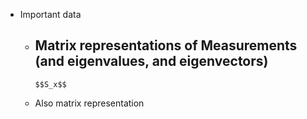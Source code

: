 - Important data
	- Matrix representations of Measurements (and eigenvalues, and eigenvectors)
		-
		  $$S_x$$
	- Also matrix representation